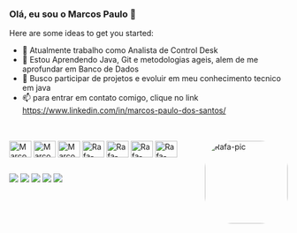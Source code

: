 ### Olá, eu sou o Marcos Paulo 👋

Here are some ideas to get you started:

- 🔭 Atualmente trabalho como Analista de Control Desk
- 🌱 Estou Aprendendo Java, Git e metodologias ageis, alem de me aprofundar em Banco de Dados 
- 👯 Busco participar de projetos e evoluir em meu conhecimento tecnico em java
- 📫 para entrar em contato comigo, clique no link https://www.linkedin.com/in/marcos-paulo-dos-santos/

##

<div style="display: inline_block"><br>
  <img align="center" alt="Marcos-Java" height="30" width="40" src="https://img.shields.io/badge/Java-ED8B00?style=for-the-badge&logo=openjdk&logoColor=white">
  <img align="center" alt="Marcos-html" height="30" width="40" src="https://img.shields.io/badge/HTML5-E34F26?style=for-the-badge&logo=html5&logoColor=white">
  <img align="center" alt="Marcos-Css" height="30" width="40" src="https://img.shields.io/badge/CSS3-1572B6?style=for-the-badge&logo=css3&logoColor=white">
  <img align="center" alt="Rafa-HTML" height="30" width="40" src="https://img.shields.io/badge/Microsoft_SQL_Server-CC2927?style=for-the-badge&logo=microsoft-sql-server&logoColor=white">
  <img align="center" alt="Rafa-CSS" height="30" width="40" src="https://img.shields.io/badge/Microsoft_Excel-217346?style=for-the-badge&logo=microsoft-excel&logoColor=white">
  <img align="center" alt="Rafa-Python" height="30" width="40" src="https://img.shields.io/badge/MySQL-005C84?style=for-the-badge&logo=mysql&logoColor=white">
  <img align="center" alt="Rafa-Csharp" height="30" width="40" src="https://img.shields.io/badge/Amazon_AWS-232F3E?style=for-the-badge&logo=amazon-aws&logoColor=white">
  <img align="right" alt="Rafa-pic" height="150" style="border-radius:50px;" src="https://media.discordapp.net/attachments/639956127056134178/890373478988013628/Publicacoes_Instagram_1_1.png?width=676&height=676">
 
 
 ##
 
<div> 
 
  <a href="https://www.instagram.com/euomark/" target="_blank"><img src="https://img.shields.io/badge/Instagram-E4405F?style=for-the-badge&logo=instagram&logoColor=white" target="_blank"></a>
 <a href="https://discord.com/channels/1091076494727598141/1091076495205736623" target="_blank"><img src="https://img.shields.io/badge/Discord-7289DA?style=for-the-badge&logo=discord&logoColor=white" target="_blank"></a>  <a href = "mailto:marcospaulo32117@gmail.com"><img src="https://img.shields.io/badge/-Gmail-%23333?style=for-the-badge&logo=gmail&logoColor=white" target="_blank"></a>
<a href="https://www.linkedin.com/in/marcos-paulo-dos-santos/" target="_blank"><img src="https://img.shields.io/badge/-LinkedIn-%230077B5?style=for-the-badge&logo=linkedin&logoColor=white" target="_blank"></a> 
<a href="https://api.whatsapp.com/send/?phone=5511985035520&text&type=phone_number&app_absent=0" target="_blank"><img src="https://img.shields.io/badge/WhatsApp-25D366?style=for-the-badge&logo=whatsapp&logoColor=white" target="_blank"></a> 
  
</div>





